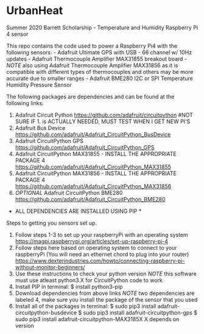 # UrbanHeat
Summer 2020 Barrett Scholarship - Temperature and Humidity Raspberry Pi 4 sensor

This repo contains the code used to power a Raspberry Pi4 with the following sensors:
    - Adafruit Ultimate GPS with USB - 66 channel w/ 10Hz updates
    - Adafruit Thermocouple Amplifier MAX31855 breakout board
    -*NOTE* also using Adafruit Thermocouple Amplifier MAX31856 as it is 
    compatible with different types of thermocouples and others may be more 
    accurate due to smaller ranges
    - Adafruit BME280 I2C or SPI Temperature Humidity Pressure Sensor

The following packages are dependencies and can be found at the following links:
1. Adafruit Circuit Python
    https://github.com/adafruit/circuitpython
    #NOT  SURE IF 1. is ACTUALLY NEEDED, MUST TEST WHEN I GET NEW PI'S
2. Adafruit Bus Device
    https://github.com/adafruit/Adafruit_CircuitPython_BusDevice
3. Adafruit CircuitPython GPS
    https://github.com/adafruit/Adafruit_CircuitPython_GPS
4. Adafruit CircuitPython MAX31855 -    INSTALL THE APPROPRIATE PACKAGE 4
    https://github.com/adafruit/Adafruit_CircuitPython_MAX31855
4. Adafruit CircuitPython MAX31856 -    INSTALL THE APPROPRIATE PACKAGE 4
    https://github.com/adafruit/Adafruit_CircuitPython_MAX31856
5. *OPTIONAL* Adafruit CircuitPython BME280
    https://github.com/adafruit/Adafruit_CircuitPython_BME280

* ALL DEPENDENCIES ARE INSTALLED USING PIP *

Steps to getting you sensors set up.
1. Follow steps 1-3 to set up your raspberryPi with an operating system
    https://magpi.raspberrypi.org/articles/set-up-raspberry-pi-4
2. Follow steps here based on operating system to connect to your raspberryPi
    (You will need an ethernet chord to plug into your router)
    https://www.dexterindustries.com/howto/connecting-raspberry-pi-without-monitor-beginners/
3. Use these instructions to check your python version *NOTE* this software 
    must use atleast python3.X for CircuitPython code to work
4. Install PIP in terminal:
    $ install python3-pip 
5. Download dependencies from above links
    *NOTE* two dependencies are labeled 4, make sure you install the package 
        of the sensor that you used
6. Install all of the packages in terminal:
    $ sudo pip3 install adafruit-circuitpython-busdevice 
    $ sudo pip3 install adafruit-circuitpython-gps 
    $ sudo pip3 install adafruit-circuitpython-MAX3185X
        X depends on version
    

